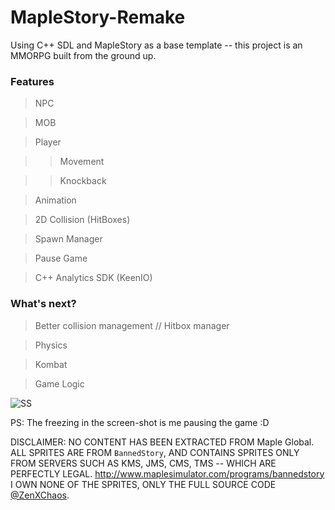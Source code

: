 # MapleStory-Remake

Using C++ SDL and MapleStory as a base template -- this project is an MMORPG built from the ground up.

### Features

> NPC

> MOB

> Player

>> Movement

>> Knockback

> Animation

> 2D Collision (HitBoxes)

> Spawn Manager

> Pause Game

> C++ Analytics SDK (KeenIO)

### What's next?

> Better collision management // Hitbox manager

> Physics

> Kombat

> Game Logic

![SS](https://raw.githubusercontent.com/ZenXChaos/MapleStorySDLCPP/master/SS.gif)

PS: The freezing in the screen-shot is me pausing the game :D

DISCLAIMER: NO CONTENT HAS BEEN EXTRACTED FROM Maple Global. ALL SPRITES ARE FROM `BannedStory`, AND CONTAINS SPRITES ONLY FROM SERVERS SUCH AS KMS, JMS, CMS, TMS -- WHICH ARE PERFECTLY LEGAL. http://www.maplesimulator.com/programs/bannedstory
I OWN NONE OF THE SPRITES, ONLY THE FULL SOURCE CODE [@ZenXChaos](https://twitter.com/zenxchaos).
